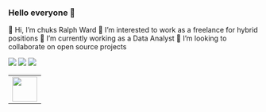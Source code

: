 ### Hello everyone 👋

👋 Hi, I’m chuks Ralph Ward
👀 I’m interested to work as a freelance for hybrid positions
🌱 I’m currently working as a Data Analyst
💞️ I’m looking to collaborate on open source projects 


<!-- HTML approach -->
<img src="https://github-readme-stats.vercel.app/api?username=ralphmartynward&show_icons=true"/>
<img src="https://github-readme-stats.vercel.app/api/top-langs?username=ralphmartynward&layout=compact"/>
<img src="https://github-readme-streak-stats.herokuapp.com/?user=ralphmartynward"/>
<table>
    <tbody>
        <tr>
             <td><a href="https://www.linkedin.com/in/ralphmartynward">
            <img height="50" src="https://www.vectorlogo.zone/logos/linkedin/linkedin-ar21.svg" />
            </a></td>
     </tr>
    </tbody>
</table>